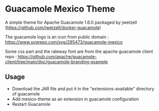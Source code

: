 # Guacamole Mexico Theme
A simple theme for Apache Guacamole 1.6.0 packaged by jwetzell (https://github.com/jwetzell/docker-guacamole)

The guacamole logo is an icon from public domain : https://www.svgrepo.com/svg/295473/guacamole-mexico

Some css part and the raleway font are from the apache guacamole client repo : https://github.com/apache/guacamole-client/tree/main/doc/guacamole-branding-example

## Usage
* Download the JAR file and put it in the "extensions-available" directory of guacamole
* Add mexico-theme as an extension in guacamole configuration
* Restart Guacamole
